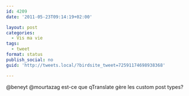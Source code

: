 ```yaml
---
id: 4209
date: '2011-05-23T09:14:19+02:00'

layout: post
categories:
  - Vis ma vie
tags:
  - tweet
format: status
publish_social: no
guid: 'http://tweets.local/?birdsite_tweet=72591174698938368'

---
```


@beneyt @mourtazag est-ce que qTranslate gère les custom post types?